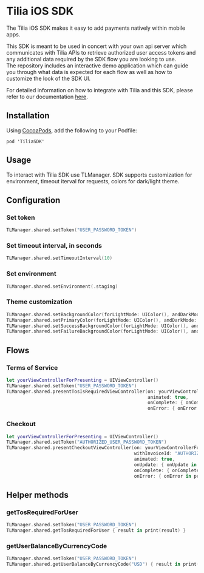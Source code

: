 # Tilia iOS SDK

The Tilia iOS SDK makes it easy to add payments natively within mobile apps.

This SDK is meant to be used in concert with your own api server which communicates with Tilia APIs to retrieve authorized user access tokens and any additional data required by the SDK flow you are looking to use.  
The repository includes an interactive demo application which can guide you through what data is expected for each flow as well as how to customize the look of the SDK UI.

For detailed information on how to integrate with Tilia and this SDK, please refer to our documentation [here](https://www.tilia.io/docs/sdks/ios-sdk/).

## Installation

Using [CocoaPods](https://cocoapods.org), add the following to your Podfile:

```
pod 'TiliaSDK'
```

## Usage

To interact with Tilia SDK use TLManager. SDK supports customization for environment, timeout iterval for requests, colors for dark/light theme.

## Configuration

### Set token
```swift
TLManager.shared.setToken("USER_PASSWORD_TOKEN")
```

### Set timeout interval, in seconds
```swift
TLManager.shared.setTimeoutInterval(10)
```

### Set environment
```swift
TLManager.shared.setEnvironment(.staging)
```

### Theme customization
```swift
TLManager.shared.setBackgroundColor(forLightMode: UIColor(), andDarkMode: UIColor())
TLManager.shared.setPrimaryColor(forLightMode: UIColor(), andDarkMode: UIColor())
TLManager.shared.setSuccessBackgroundColor(forLightMode: UIColor(), andDarkMode: UIColor())
TLManager.shared.setFailureBackgroundColor(forLightMode: UIColor(), andDarkMode: UIColor())
```

## Flows

### Terms of Service
```swift
let yourViewControllerForPresenting = UIViewController()
TLManager.shared.setToken("USER_PASSWORD_TOKEN")
TLManager.shared.presentTosIsRequiredViewController(on: yourViewControllerForPresenting,
                                                    animated: true,
                                                    onComplete: { onComplete in print(onComplete.description) },
                                                    onError: { onError in print(onError.description) })
```

### Checkout
```swift
let yourViewControllerForPresenting = UIViewController()
TLManager.shared.setToken("AUTHORIZED_USER_PASSWORD_TOKEN")
TLManager.shared.presentCheckoutViewController(on: yourViewControllerForPresenting,
                                               withInvoiceId: "AUTHORIZED_INVOICE_ID",
                                               animated: true,
                                               onUpdate: { onUpdate in print(onUpdate.description) },
                                               onComplete: { onComplete in print(onComplete.description) },
                                               onError: { onError in print(onError.description) })
```

## Helper methods

### getTosRequiredForUser
```swift
TLManager.shared.setToken("USER_PASSWORD_TOKEN")
TLManager.shared.getTosRequiredForUser { result in print(result) }
```

### getUserBalanceByCurrencyCode
```swift
TLManager.shared.setToken("USER_PASSWORD_TOKEN")
TLManager.shared.getUserBalanceByCurrencyCode("USD") { result in print(result) }
```
